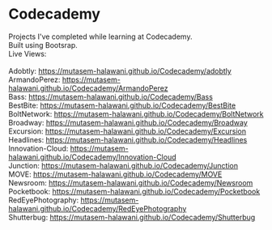 # Codecademy

Projects I've completed while learning at Codecademy.<br>
Built using Bootsrap.<br>
Live Views:<br>
<br>
Adobtly: https://mutasem-halawani.github.io/Codecademy/adobtly<br>
ArmandoPerez: https://mutasem-halawani.github.io/Codecademy/ArmandoPerez<br>
Bass: https://mutasem-halawani.github.io/Codecademy/Bass<br>
BestBite: https://mutasem-halawani.github.io/Codecademy/BestBite<br>
BoltNetwork: https://mutasem-halawani.github.io/Codecademy/BoltNetwork<br>
Broadway: https://mutasem-halawani.github.io/Codecademy/Broadway<br>
Excursion: https://mutasem-halawani.github.io/Codecademy/Excursion<br>
Headlines: https://mutasem-halawani.github.io/Codecademy/Headlines<br>
Innovation-Cloud: https://mutasem-halawani.github.io/Codecademy/Innovation-Cloud<br>
Junction: https://mutasem-halawani.github.io/Codecademy/Junction<br>
MOVE: https://mutasem-halawani.github.io/Codecademy/MOVE<br>
Newsroom: https://mutasem-halawani.github.io/Codecademy/Newsroom<br>
Pocketbook: https://mutasem-halawani.github.io/Codecademy/Pocketbook<br>
RedEyePhotography: https://mutasem-halawani.github.io/Codecademy/RedEyePhotography<br>
Shutterbug: https://mutasem-halawani.github.io/Codecademy/Shutterbug<br>
